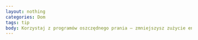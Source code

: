 ```yaml
---
layout: nothing
categories: Dom
tags: tip
body: Korzystaj z programów oszczędnego prania – zmniejszysz zużycie energii elektrycznej.
---
```

